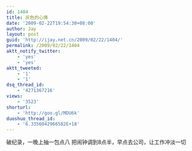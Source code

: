 ```yaml
---
id: 1404
title: 灰色的心情
date: '2009-02-22T19:54:30+08:00'
author: Jay
layout: post
guid: 'http://ijay.net.cn/2009/02/22/1404/'
permalink: /2009/02/22/1404
aktt_notify_twitter:
    - 'yes'
    - 'yes'
aktt_tweeted:
    - '1'
    - '1'
dsq_thread_id:
    - '4271367216'
views:
    - '3523'
shorturl:
    - 'http://goo.gl/MDU6k'
duoshuo_thread_id:
    - '6.3356042966582E+18'
---
```


破纪录，一晚上抽一包点八
把闹钟调到8点半，早点去公司，让工作冲淡一切